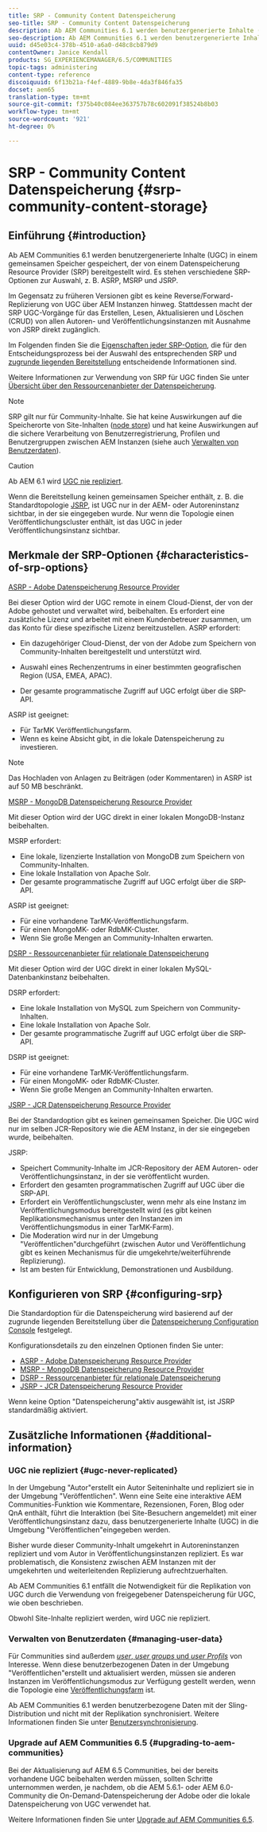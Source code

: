 ```yaml
---
title: SRP - Community Content Datenspeicherung
seo-title: SRP - Community Content Datenspeicherung
description: Ab AEM Communities 6.1 werden benutzergenerierte Inhalte (UGC) in einem gemeinsamen Speicher gespeichert, der von einem Datenspeicherung Resource Provider (SRP) bereitgestellt wird
seo-description: Ab AEM Communities 6.1 werden benutzergenerierte Inhalte (UGC) in einem gemeinsamen Speicher gespeichert, der von einem Datenspeicherung Resource Provider (SRP) bereitgestellt wird
uuid: d45e03c4-378b-4510-a6a0-d48c8cb879d9
contentOwner: Janice Kendall
products: SG_EXPERIENCEMANAGER/6.5/COMMUNITIES
topic-tags: administering
content-type: reference
discoiquuid: 6f13b21a-f4ef-4889-9b8e-4da3f846fa35
docset: aem65
translation-type: tm+mt
source-git-commit: f375b40c084ee363757b78c602091f38524b8b03
workflow-type: tm+mt
source-wordcount: '921'
ht-degree: 0%

---
```



# SRP - Community Content Datenspeicherung {#srp-community-content-storage}

## Einführung {#introduction}

Ab AEM Communities 6.1 werden benutzergenerierte Inhalte (UGC) in einem gemeinsamen Speicher gespeichert, der von einem Datenspeicherung Resource Provider (SRP) bereitgestellt wird. Es stehen verschiedene SRP-Optionen zur Auswahl, z. B. ASRP, MSRP und JSRP.

Im Gegensatz zu früheren Versionen gibt es keine Reverse/Forward-Replizierung von UGC über AEM Instanzen hinweg. Stattdessen macht der SRP UGC-Vorgänge für das Erstellen, Lesen, Aktualisieren und Löschen (CRUD) von allen Autoren- und Veröffentlichungsinstanzen mit Ausnahme von JSRP direkt zugänglich.

Im Folgenden finden Sie die [Eigenschaften jeder SRP-Option](#characteristics-of-srp-options), die für den Entscheidungsprozess bei der Auswahl des entsprechenden SRP und [zugrunde liegenden Bereitstellung](/help/communities/topologies.md) entscheidende Informationen sind.

Weitere Informationen zur Verwendung von SRP für UGC finden Sie unter [Übersicht über den Ressourcenanbieter der Datenspeicherung](/help/communities/srp.md).

>[!NOTE]
>
>SRP gilt nur für Community-Inhalte. Sie hat keine Auswirkungen auf die Speicherorte von Site-Inhalten ([node store](/help/sites-deploying/data-store-config.md)) und hat keine Auswirkungen auf die sichere Verarbeitung von Benutzerregistrierung, Profilen und Benutzergruppen zwischen AEM Instanzen (siehe auch [Verwalten von Benutzerdaten](#managing-user-data)).

>[!CAUTION]
>
>Ab AEM 6.1 wird [UGC nie repliziert](#ugc-never-replicated).
>
>Wenn die Bereitstellung keinen gemeinsamen Speicher enthält, z. B. die Standardtopologie [JSRP](/help/communities/topologies.md#jsrp), ist UGC nur in der AEM- oder Autoreninstanz sichtbar, in der sie eingegeben wurde. Nur wenn die Topologie einen Veröffentlichungscluster enthält, ist das UGC in jeder Veröffentlichungsinstanz sichtbar.

## Merkmale der SRP-Optionen {#characteristics-of-srp-options}

[ASRP - Adobe Datenspeicherung Resource Provider](/help/communities/asrp.md)

Bei dieser Option wird der UGC remote in einem Cloud-Dienst, der von der Adobe gehostet und verwaltet wird, beibehalten. Es erfordert eine zusätzliche Lizenz und arbeitet mit einem Kundenbetreuer zusammen, um das Konto für diese spezifische Lizenz bereitzustellen. ASRP erfordert:

* Ein dazugehöriger Cloud-Dienst, der von der Adobe zum Speichern von Community-Inhalten bereitgestellt und unterstützt wird.
* Auswahl eines Rechenzentrums in einer bestimmten geografischen Region (USA, EMEA, APAC).

* Der gesamte programmatische Zugriff auf UGC erfolgt über die SRP-API.

ASRP ist geeignet:

* Für TarMK Veröffentlichungsfarm.
* Wenn es keine Absicht gibt, in die lokale Datenspeicherung zu investieren.

>[!NOTE]
>
>Das Hochladen von Anlagen zu Beiträgen (oder Kommentaren) in ASRP ist auf 50 MB beschränkt.

[MSRP - MongoDB Datenspeicherung Resource Provider](/help/communities/msrp.md)

Mit dieser Option wird der UGC direkt in einer lokalen MongoDB-Instanz beibehalten.

MSRP erfordert:

* Eine lokale, lizenzierte Installation von MongoDB zum Speichern von Community-Inhalten.
* Eine lokale Installation von Apache Solr.
* Der gesamte programmatische Zugriff auf UGC erfolgt über die SRP-API.

ASRP ist geeignet:

* Für eine vorhandene TarMK-Veröffentlichungsfarm.
* Für einen MongoMK- oder RdbMK-Cluster.
* Wenn Sie große Mengen an Community-Inhalten erwarten.

[DSRP - Ressourcenanbieter für relationale Datenspeicherung](/help/communities/dsrp.md)

Mit dieser Option wird der UGC direkt in einer lokalen MySQL-Datenbankinstanz beibehalten.

DSRP erfordert:

* Eine lokale Installation von MySQL zum Speichern von Community-Inhalten.
* Eine lokale Installation von Apache Solr.
* Der gesamte programmatische Zugriff auf UGC erfolgt über die SRP-API.

DSRP ist geeignet:

* Für eine vorhandene TarMK-Veröffentlichungsfarm.
* Für einen MongoMK- oder RdbMK-Cluster.
* Wenn Sie große Mengen an Community-Inhalten erwarten.

[JSRP - JCR Datenspeicherung Resource Provider](/help/communities/jsrp.md)

Bei der Standardoption gibt es keinen gemeinsamen Speicher. Die UGC wird nur im selben JCR-Repository wie die AEM Instanz, in der sie eingegeben wurde, beibehalten.

JSRP:

* Speichert Community-Inhalte im JCR-Repository der AEM Autoren- oder Veröffentlichungsinstanz, in der sie veröffentlicht wurden.
* Erfordert den gesamten programmatischen Zugriff auf UGC über die SRP-API.
* Erfordert ein Veröffentlichungscluster, wenn mehr als eine Instanz im Veröffentlichungsmodus bereitgestellt wird (es gibt keinen Replikationsmechanismus unter den Instanzen im Veröffentlichungsmodus in einer TarMK-Farm).
* Die Moderation wird nur in der Umgebung &quot;Veröffentlichen&quot;durchgeführt (zwischen Autor und Veröffentlichung gibt es keinen Mechanismus für die umgekehrte/weiterführende Replizierung).
* Ist am besten für Entwicklung, Demonstrationen und Ausbildung.

## Konfigurieren von SRP {#configuring-srp}

Die Standardoption für die Datenspeicherung wird basierend auf der zugrunde liegenden Bereitstellung über die [Datenspeicherung Configuration Console](/help/communities/srp-config.md) festgelegt.

Konfigurationsdetails zu den einzelnen Optionen finden Sie unter:

* [ASRP - Adobe Datenspeicherung Resource Provider](/help/communities/asrp.md)
* [MSRP - MongoDB Datenspeicherung Resource Provider](/help/communities/msrp.md)
* [DSRP - Ressourcenanbieter für relationale Datenspeicherung](/help/communities/dsrp.md)
* [JSRP - JCR Datenspeicherung Resource Provider](/help/communities/jsrp.md)

Wenn keine Option &quot;Datenspeicherung&quot;aktiv ausgewählt ist, ist JSRP standardmäßig aktiviert.

## Zusätzliche Informationen {#additional-information}

### UGC nie repliziert {#ugc-never-replicated}

In der Umgebung &quot;Autor&quot;erstellt ein Autor Seiteninhalte und repliziert sie in der Umgebung &quot;Veröffentlichen&quot;. Wenn eine Seite eine interaktive AEM Communities-Funktion wie Kommentare, Rezensionen, Foren, Blog oder QnA enthält, führt die Interaktion (bei Site-Besuchern angemeldet) mit einer Veröffentlichungsinstanz dazu, dass benutzergenerierte Inhalte (UGC) in die Umgebung &quot;Veröffentlichen&quot;eingegeben werden.

Bisher wurde dieser Community-Inhalt umgekehrt in Autoreninstanzen repliziert und vom Autor in Veröffentlichungsinstanzen repliziert. Es war problematisch, die Konsistenz zwischen AEM Instanzen mit der umgekehrten und weiterleitenden Replizierung aufrechtzuerhalten.

Ab AEM Communities 6.1 entfällt die Notwendigkeit für die Replikation von UGC durch die Verwendung von freigegebener Datenspeicherung für UGC, wie oben beschrieben.

Obwohl Site-Inhalte repliziert werden, wird UGC nie repliziert.

### Verwalten von Benutzerdaten {#managing-user-data}

Für Communities sind außerdem [*user*, *user groups* und *user Profils*](/help/communities/users.md) von Interesse. Wenn diese benutzerbezogenen Daten in der Umgebung &quot;Veröffentlichen&quot;erstellt und aktualisiert werden, müssen sie anderen Instanzen im Veröffentlichungsmodus zur Verfügung gestellt werden, wenn die Topologie eine [Veröffentlichungsfarm](/help/sites-deploying/recommended-deploys.md#tarmk-farm) ist.

Ab AEM Communities 6.1 werden benutzerbezogene Daten mit der Sling-Distribution und nicht mit der Replikation synchronisiert. Weitere Informationen finden Sie unter [Benutzersynchronisierung](/help/communities/sync.md).

### Upgrade auf AEM Communities 6.5 {#upgrading-to-aem-communities}

Bei der Aktualisierung auf AEM 6.5 Communities, bei der bereits vorhandene UGC beibehalten werden müssen, sollten Schritte unternommen werden, je nachdem, ob die AEM 5.6.1- oder AEM 6.0-Community die On-Demand-Datenspeicherung der Adobe oder die lokale Datenspeicherung von UGC verwendet hat.

Weitere Informationen finden Sie unter [Upgrade auf AEM Communities 6.5](/help/communities/upgrade.md).
